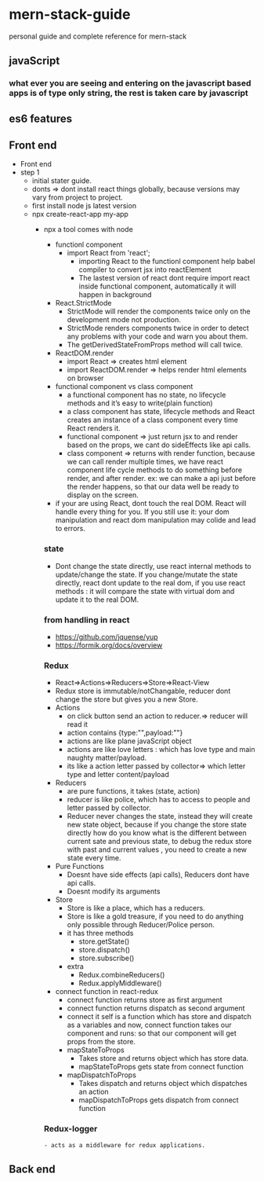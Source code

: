 # mern-stack-guide
personal guide and complete reference for mern-stack
## javaScript
### what ever you are seeing and entering on the javascript based apps is of type only string, the rest is taken care by javascript
## es6 features

## Front end
- Front end
 - step 1
    - initial stater guide.
    - donts => dont install react things globally, because versions may vary from project to project.
    - first install node js latest version
    - npx create-react-app my-app 
      - npx a tool comes with node
		- functionl component 
			- import React from 'react';
				- importing React to the functionl component help babel compiler to convert jsx into reactElement
				- The lastest version of react dont require import react inside functional component, automatically it will happen in background
		- React.StrictMode
			- StrictMode will render the components twice only on the development mode not production.
			- StrictMode renders components twice in order to detect any problems with your code and warn you about them.
			- The getDerivedStateFromProps method will call twice.
		- ReactDOM.render
			- import React => creates html element
			- import ReactDOM.render => helps render html elements on browser
		- functional component vs class component
			- a functional component has no state, no lifecycle methods and it’s easy to write(plain function)
			- a class component has state, lifecycle methods and React creates an instance of a class component every time React renders it.
			- functional component => just return jsx to and render based on the props, we cant do sideEffects like api calls.
			- class component => returns with render function, because we can call render multiple times, we have react component life cycle methods to do something before render, and after render. ex: we can make a api just before the render happens, so that our data well be ready to display on the screen.
		- if your are using React, dont touch the real DOM. React will handle every thing for you. If you still use it: your dom manipulation and react dom manipulation may colide and lead to errors.

		### state
		- Dont change the state directly, use react internal methods to update/change the state. If you change/mutate the state directly, react dont update to the real dom, if you use react methods : it will compare the state with virtual dom and update it to the real DOM.
		### from handling in react
		- https://github.com/jquense/yup
		- https://formik.org/docs/overview
		### Redux
		- React=>Actions=>Reducers=>Store=>React-View
		- Redux store is immutable/notChangable, reducer dont change the store but gives you a new Store.
		- Actions
			- on click button send an action to reducer.=> reducer will read it
			- action contains {type:"",payload:""}
			- actions are like plane javaScript object
			- actions are like love letters : which has love type and main naughty matter/payload.
			- its like a action letter passed by collector=> which letter type and letter content/payload
		- Reducers
			- are pure functions, it takes (state, action)
			- reducer is like police, which has to access to people and letter passed by collector.
			- Reducer never changes the state, instead they will create new state object, because if you change the store state directly how do you know what is the different between current sate and previous state, to debug the redux store with past and current values , you need to create a new state every time.
		- Pure Functions
			- Doesnt have side effects (api calls), Reducers dont have api calls.
			- Doesnt modify its arguments
		- Store
			- Store is like a place, which has a reducers.
			- Store is like a gold treasure, if you need to do anything only possible through Reducer/Police person.
			- it has three methods
				- store.getState()
				- store.dispatch()
				- store.subscribe()
			- extra
				- Redux.combineReducers()
				- Redux.applyMiddleware()
		- connect function in react-redux
			- connect function returns store as first argument
			- connect function returns dispatch as second argument
			- connect it self is a function which has store and dispatch as a variables and now, connect function takes our component and runs: so that our component will get props from the store.
			- mapStateToProps
				- Takes store and returns object which has store data.
				- mapStateToProps gets state from connect function
			- mapDispatchToProps
				- Takes dispatch and returns object which dispatches an action
				- mapDispatchToProps gets dispatch from connect function
		### Redux-logger
			- acts as a middleware for redux applications.
			
			
## Back end
